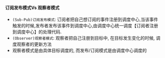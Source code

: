 #### 订阅发布模式Vs 观察者模式
- `(Sub-Pub)订阅发布模式`: 订阅者把自己想订阅的事件注册到调度中心,当该事件触发的时候,发布者发布该事件到调度中心,由调度中心统一调度【订阅者注册到调度中心】的处理代码.
- `(Observer)观察者模式`: 观察者把自己注册到目标中, 在目标发生变化的时候, 调度观察者的更新方法
- 观察者模式是由具体目标调度的, 而发布/订阅模式是由调度中心调度的
